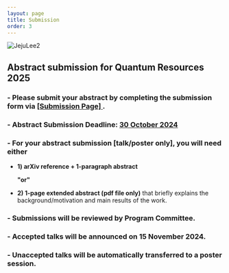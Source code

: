```yaml
---
layout: page
title: Submission
order: 3
---
```


![JejuLee2](/jeju_lee2.jpg)

## Abstract submission for Quantum Resources 2025

### - Please submit your abstract by completing the submission form via <a href="https://forms.gle/U573dXqnVY5tpC9F9"> [Submission Page] </a>.

### - Abstract Submission Deadline: <u>30 October 2024</u>

### - For your abstract submission [talk/poster only], you will need either

* **1) arXiv reference + 1-paragraph abstract**
  
  **"or"**
  
* **2) 1-page extended abstract (pdf file only)** that briefly explains the background/motivation and main results of the work.

### - Submissions will be reviewed by Program Committee.

### - Accepted talks will be announced on 15 November 2024.

### - Unaccepted talks will be automatically transferred to a poster session.
